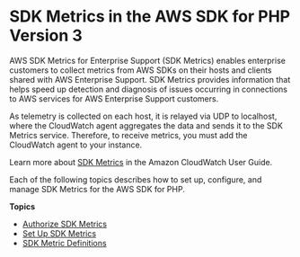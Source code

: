 # SDK Metrics in the AWS SDK for PHP Version 3<a name="guide_sdk-metrics"></a>

AWS SDK Metrics for Enterprise Support \(SDK Metrics\) enables enterprise customers to collect metrics from AWS SDKs on their hosts and clients shared with AWS Enterprise Support\. SDK Metrics provides information that helps speed up detection and diagnosis of issues occurring in connections to AWS services for AWS Enterprise Support customers\.

As telemetry is collected on each host, it is relayed via UDP to localhost, where the CloudWatch agent aggregates the data and sends it to the SDK Metrics service\. Therefore, to receive metrics, you must add the CloudWatch agent to your instance\.

Learn more about [SDK Metrics](https://docs.aws.amazon.com/AmazonCloudWatch/latest/monitoring/CloudWatch-Agent-SDK-Metrics.html) in the Amazon CloudWatch User Guide\.

Each of the following topics describes how to set up, configure, and manage SDK Metrics for the AWS SDK for PHP\.

**Topics**
+ [Authorize SDK Metrics](guide_sdk-metrics-set-permissions.md)
+ [Set Up SDK Metrics](guide_sdk-metrics-configure.md)
+ [SDK Metric Definitions](guide_sdk-metrics-definitions.md)
